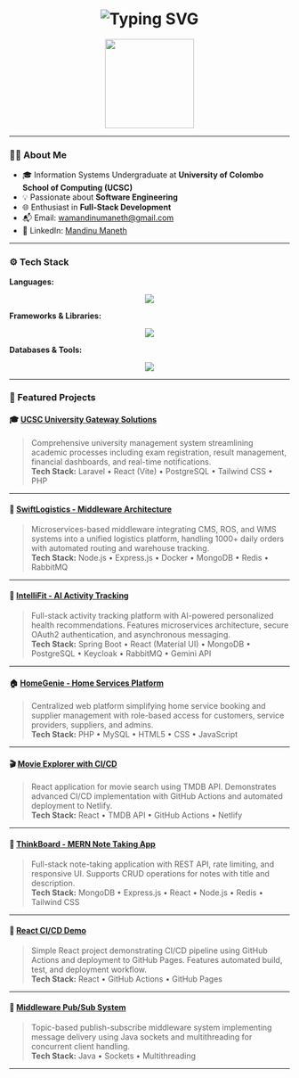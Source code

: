 <h1 align="center">
  <img src="https://readme-typing-svg.demolab.com?font=Fira+Code&size=26&pause=1000&color=00BFFF&center=true&vCenter=true&width=600&lines=Hi,+I'm+Mandinu+Maneth;IS+Undergraduate+at+UCSC;Software+Engineer+%7C+Problem+Solver" alt="Typing SVG" />
</h1>

<p align="center">
  <img src="https://user-images.githubusercontent.com/105813175/234852778-5b77790d-e3c1-4d21-a12a-7a2cd4d1a8a0.gif" height="160" />
</p>

---

### 👨‍💻 About Me
- 🎓 Information Systems Undergraduate at **University of Colombo School of Computing (UCSC)**
- 💡 Passionate about **Software Engineering**
- 🌐 Enthusiast in **Full-Stack Development**  
- 📬 Email: [wamandinumaneth@gmail.com](mailto:wamandinumaneth@gmail.com)
- 🔗 LinkedIn: [Mandinu Maneth](https://www.linkedin.com/in/mandinu-maneth-176074356/)

---

### ⚙️ Tech Stack

**Languages:**
<p align="center">
  <img src="https://skillicons.dev/icons?i=php,java,javascript,typescript,c,sql" />
</p>

**Frameworks & Libraries:**
<p align="center">
  <img src="https://skillicons.dev/icons?i=laravel,react,nextjs,nodejs,express,spring" />
</p>

**Databases & Tools:**
<p align="center">
  <img src="https://skillicons.dev/icons?i=mysql,postgres,mongodb,docker,git,tailwind,redis,rabbitmq" />
</p>

---

### 🚀 Featured Projects

#### 🎓 [UCSC University Gateway Solutions](https://github.com/ucsc-ugs) 
> Comprehensive university management system streamlining academic processes including exam registration, result management, financial dashboards, and real-time notifications.  
> **Tech Stack:** Laravel • React (Vite) • PostgreSQL • Tailwind CSS • PHP

---

#### 🚛 [SwiftLogistics - Middleware Architecture](https://github.com/MalinEkanayake31/SwiftLogistics) 
> Microservices-based middleware integrating CMS, ROS, and WMS systems into a unified logistics platform, handling 1000+ daily orders with automated routing and warehouse tracking.  
> **Tech Stack:** Node.js • Express.js • Docker • MongoDB • Redis • RabbitMQ

---

#### 🤖 [IntelliFit - AI Activity Tracking](https://github.com/mandinumaneth/intellifit-fitness-track)
> Full-stack activity tracking platform with AI-powered personalized health recommendations. Features microservices architecture, secure OAuth2 authentication, and asynchronous messaging.  
> **Tech Stack:** Spring Boot • React (Material UI) • MongoDB • PostgreSQL • Keycloak • RabbitMQ • Gemini API

---

#### 🏠 [HomeGenie - Home Services Platform](https://github.com/shashithucsc/Homegenie)
> Centralized web platform simplifying home service booking and supplier management with role-based access for customers, service providers, suppliers, and admins.  
> **Tech Stack:** PHP • MySQL • HTML5 • CSS • JavaScript

---

#### 🎬 [Movie Explorer with CI/CD](https://github.com/mandinumaneth/React-Movie-search) 
> React application for movie search using TMDB API. Demonstrates advanced CI/CD implementation with GitHub Actions and automated deployment to Netlify.  
> **Tech Stack:** React • TMDB API • GitHub Actions • Netlify

---

#### 📝 [ThinkBoard - MERN Note Taking App](https://github.com/mandinumaneth/MERNthinkboard)
> Full-stack note-taking application with REST API, rate limiting, and responsive UI. Supports CRUD operations for notes with title and description.  
> **Tech Stack:** MongoDB • Express.js • React • Node.js • Redis • Tailwind CSS

---

#### 🚀 [React CI/CD Demo](https://github.com/mandinumaneth/react-cicd-demo) 
> Simple React project demonstrating CI/CD pipeline using GitHub Actions and deployment to GitHub Pages. Features automated build, test, and deployment workflow.  
> **Tech Stack:** React • GitHub Actions • GitHub Pages

---

#### 📡 [Middleware Pub/Sub System](https://github.com/mandinumaneth/middleware-pubsub)
> Topic-based publish-subscribe middleware system implementing message delivery using Java sockets and multithreading for concurrent client handling.  
> **Tech Stack:** Java • Sockets • Multithreading


---
